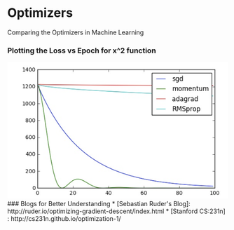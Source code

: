 # Optimizers
Comparing the Optimizers in Machine Learning
### Plotting the Loss vs Epoch for x^2 function  
<img src='img.jpeg'>
### Blogs for Better Understanding
* [Sebastian Ruder's Blog]: http://ruder.io/optimizing-gradient-descent/index.html
* [Stanford CS:231n] : http://cs231n.github.io/optimization-1/
